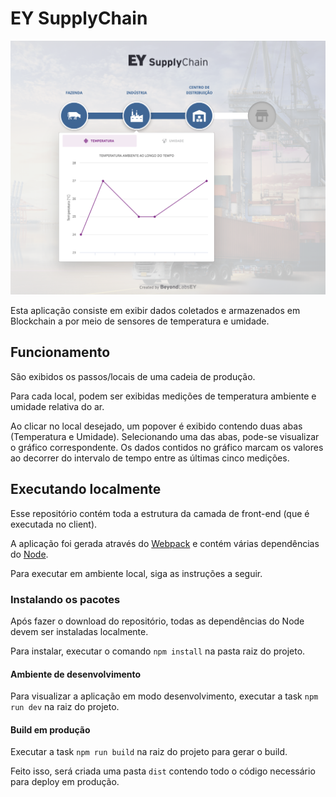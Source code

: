 # EY SupplyChain

<p>
  <img src="./screenshot.png" alt="Tela da aplicação EY Supply Chain" />
</p>

Esta aplicação consiste em exibir dados coletados e armazenados em Blockchain a por meio de sensores de temperatura e umidade.

## Funcionamento

São exibidos os passos/locais de uma cadeia de produção.

Para cada local, podem ser exibidas medições de temperatura ambiente e umidade relativa do ar.

Ao clicar no local desejado, um popover é exibido contendo duas abas (Temperatura e Umidade). Selecionando uma das abas, pode-se visualizar o gráfico correspondente. Os dados contidos no gráfico marcam os valores ao decorrer do intervalo de tempo entre as últimas cinco medições.

## Executando localmente

Esse repositório contém toda a estrutura da camada de front-end (que é executada no client).

A aplicação foi gerada através do [Webpack](https://webpack.js.org/guides/getting-started/) e contém várias dependências do [Node](https://docs.npmjs.com/downloading-and-installing-node-js-and-npm).

Para executar em ambiente local, siga as instruções a seguir.

### Instalando os pacotes

Após fazer o download do repositório, todas as dependências do Node devem ser instaladas localmente.

Para instalar, executar o comando ```npm install``` na pasta raiz do projeto.

#### Ambiente de desenvolvimento

Para visualizar a aplicação em modo desenvolvimento, executar a task ```npm run dev``` na raiz do projeto.

#### Build em produção

Executar a task ```npm run build``` na raiz do projeto para gerar o build.

Feito isso, será criada uma pasta ```dist``` contendo todo o código necessário para deploy em produção.